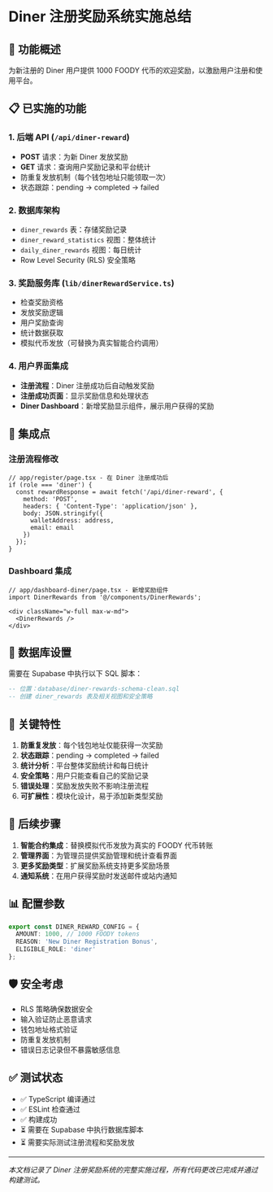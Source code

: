 # Diner 注册奖励系统实施总结

## 🎉 功能概述
为新注册的 Diner 用户提供 1000 FOODY 代币的欢迎奖励，以激励用户注册和使用平台。

## 📋 已实施的功能

### 1. 后端 API (`/api/diner-reward`)
- **POST** 请求：为新 Diner 发放奖励
- **GET** 请求：查询用户奖励记录和平台统计
- 防重复发放机制（每个钱包地址只能领取一次）
- 状态跟踪：pending → completed → failed

### 2. 数据库架构
- `diner_rewards` 表：存储奖励记录
- `diner_reward_statistics` 视图：整体统计
- `daily_diner_rewards` 视图：每日统计
- Row Level Security (RLS) 安全策略

### 3. 奖励服务库 (`lib/dinerRewardService.ts`)
- 检查奖励资格
- 发放奖励逻辑
- 用户奖励查询
- 统计数据获取
- 模拟代币发放（可替换为真实智能合约调用）

### 4. 用户界面集成
- **注册流程**：Diner 注册成功后自动触发奖励
- **注册成功页面**：显示奖励信息和处理状态
- **Diner Dashboard**：新增奖励显示组件，展示用户获得的奖励

## 🔧 集成点

### 注册流程修改
```tsx
// app/register/page.tsx - 在 Diner 注册成功后
if (role === 'diner') {
  const rewardResponse = await fetch('/api/diner-reward', {
    method: 'POST',
    headers: { 'Content-Type': 'application/json' },
    body: JSON.stringify({
      walletAddress: address,
      email: email
    })
  });
}
```

### Dashboard 集成
```tsx
// app/dashboard-diner/page.tsx - 新增奖励组件
import DinerRewards from '@/components/DinerRewards';

<div className="w-full max-w-md">
  <DinerRewards />
</div>
```

## 💾 数据库设置

需要在 Supabase 中执行以下 SQL 脚本：
```sql
-- 位置：database/diner-rewards-schema-clean.sql
-- 创建 diner_rewards 表及相关视图和安全策略
```

## 🎯 关键特性

1. **防重复发放**：每个钱包地址仅能获得一次奖励
2. **状态跟踪**：pending → completed → failed
3. **统计分析**：平台整体奖励统计和每日统计
4. **安全策略**：用户只能查看自己的奖励记录
5. **错误处理**：奖励发放失败不影响注册流程
6. **可扩展性**：模块化设计，易于添加新类型奖励

## 🔮 后续步骤

1. **智能合约集成**：替换模拟代币发放为真实的 FOODY 代币转账
2. **管理界面**：为管理员提供奖励管理和统计查看界面
3. **更多奖励类型**：扩展奖励系统支持更多奖励场景
4. **通知系统**：在用户获得奖励时发送邮件或站内通知

## 📊 配置参数

```typescript
export const DINER_REWARD_CONFIG = {
  AMOUNT: 1000, // 1000 FOODY tokens
  REASON: 'New Diner Registration Bonus',
  ELIGIBLE_ROLE: 'diner'
};
```

## 🛡️ 安全考虑

- RLS 策略确保数据安全
- 输入验证防止恶意请求
- 钱包地址格式验证
- 防重复发放机制
- 错误日志记录但不暴露敏感信息

## ✅ 测试状态

- ✅ TypeScript 编译通过
- ✅ ESLint 检查通过
- ✅ 构建成功
- ⏳ 需要在 Supabase 中执行数据库脚本
- ⏳ 需要实际测试注册流程和奖励发放

---

*本文档记录了 Diner 注册奖励系统的完整实施过程，所有代码更改已完成并通过构建测试。*
